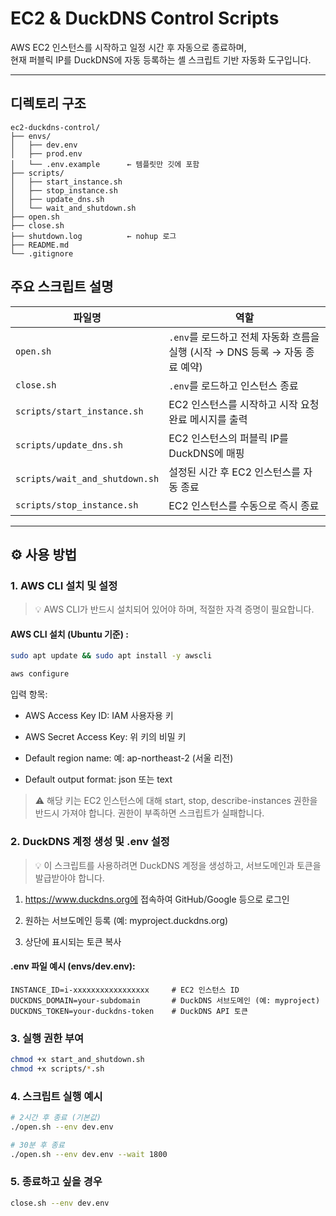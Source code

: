 # EC2 & DuckDNS Control Scripts

AWS EC2 인스턴스를 시작하고 일정 시간 후 자동으로 종료하며,  
현재 퍼블릭 IP를 DuckDNS에 자동 등록하는 셸 스크립트 기반 자동화 도구입니다.

---

## 디렉토리 구조

```
ec2-duckdns-control/
├── envs/
│   ├── dev.env
│   ├── prod.env
│   └── .env.example      ← 템플릿만 깃에 포함
├── scripts/
│   ├── start_instance.sh
│   ├── stop_instance.sh
│   ├── update_dns.sh
│   └── wait_and_shutdown.sh
├── open.sh
├── close.sh
├── shutdown.log          ← nohup 로그
├── README.md
└── .gitignore
```

## 주요 스크립트 설명

| 파일명 | 역할 |
|--------|------|
| `open.sh` | `.env`를 로드하고 전체 자동화 흐름을 실행 (시작 → DNS 등록 → 자동 종료 예약) |
| `close.sh` | `.env`를 로드하고 인스턴스 종료 |
| `scripts/start_instance.sh` | EC2 인스턴스를 시작하고 시작 요청 완료 메시지를 출력 |
| `scripts/update_dns.sh` | EC2 인스턴스의 퍼블릭 IP를 DuckDNS에 매핑 |
| `scripts/wait_and_shutdown.sh` | 설정된 시간 후 EC2 인스턴스를 자동 종료 |
| `scripts/stop_instance.sh` | EC2 인스턴스를 수동으로 즉시 종료 |

---

## ⚙️ 사용 방법

### 1. AWS CLI 설치 및 설정

> 💡 AWS CLI가 반드시 설치되어 있어야 하며, 적절한 자격 증명이 필요합니다.

#### AWS CLI 설치 (Ubuntu 기준) :

```bash
sudo apt update && sudo apt install -y awscli
```

```bash
aws configure
```

입력 항목:

- AWS Access Key ID: IAM 사용자용 키

- AWS Secret Access Key: 위 키의 비밀 키

- Default region name: 예: ap-northeast-2 (서울 리전)

- Default output format: json 또는 text

> ⚠️ 해당 키는 EC2 인스턴스에 대해 start, stop, describe-instances 권한을 반드시 가져야 합니다.
권한이 부족하면 스크립트가 실패합니다.

### 2. DuckDNS 계정 생성 및 .env 설정

> 💡 이 스크립트를 사용하려면 DuckDNS 계정을 생성하고, 서브도메인과 토큰을 발급받아야 합니다.

1. https://www.duckdns.org에 접속하여 GitHub/Google 등으로 로그인

2. 원하는 서브도메인 등록 (예: myproject.duckdns.org)

3. 상단에 표시되는 토큰 복사

#### .env 파일 예시 (envs/dev.env):

```env
INSTANCE_ID=i-xxxxxxxxxxxxxxxxx     # EC2 인스턴스 ID
DUCKDNS_DOMAIN=your-subdomain       # DuckDNS 서브도메인 (예: myproject)
DUCKDNS_TOKEN=your-duckdns-token    # DuckDNS API 토큰
```

### 3. 실행 권한 부여

```bash
chmod +x start_and_shutdown.sh
chmod +x scripts/*.sh
```

### 4. 스크립트 실행 예시

```bash
# 2시간 후 종료 (기본값)
./open.sh --env dev.env

# 30분 후 종료
./open.sh --env dev.env --wait 1800
```

### 5. 종료하고 싶을 경우

```bash
close.sh --env dev.env
```